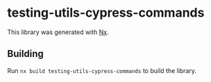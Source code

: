# testing-utils-cypress-commands

This library was generated with [Nx](https://nx.dev).

## Building

Run `nx build testing-utils-cypress-commands` to build the library.

